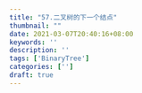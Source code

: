 ```yaml
---
title: "57.二叉树的下一个结点"
thumbnail: ""
date: 2021-03-07T20:40:16+08:00
keywords: ''
description: ''
tags: ['BinaryTree']
categories: ['']
draft: true
---
```

